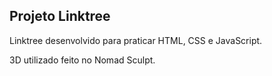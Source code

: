 ## Projeto Linktree

Linktree desenvolvido para praticar HTML, CSS e JavaScript. 

3D utilizado feito no Nomad Sculpt.
